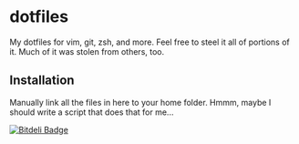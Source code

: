 # dotfiles

My dotfiles for vim, git, zsh, and more. Feel free to steel it all of portions
of it. Much of it was stolen from others, too.

## Installation

Manually link all the files in here to your home folder. Hmmm, maybe I should
write a script that does that for me...


[![Bitdeli Badge](https://d2weczhvl823v0.cloudfront.net/fphilipe/dotfiles/trend.png)](https://bitdeli.com/free "Bitdeli Badge")

